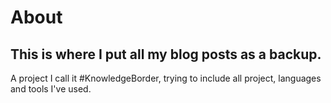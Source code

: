 # About
## This is where I put all my blog posts as a backup.
A project I call it #KnowledgeBorder, trying to include all project, languages and tools I've used.
 
